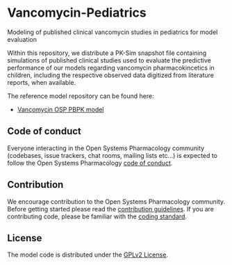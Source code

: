 # Vancomycin-Pediatrics

Modeling of published clinical vancomycin studies in pediatrics for model evaluation

Within this repository, we distribute a PK-Sim snapshot file containing simulations of published clinical studies used to evaluate the predictive performance of our models regarding vancomycin pharmacokincetics in children, including the respective observed data digitized from literature reports, when available.

The reference model repository can be found here:

- [Vancomycin OSP PBPK model](https://github.com/Open-Systems-Pharmacology/Vancomycin-Model)

## Code of conduct
Everyone interacting in the Open Systems Pharmacology community (codebases, issue trackers, chat rooms, mailing lists etc...) is expected to follow the Open Systems Pharmacology [code of conduct](https://github.com/Open-Systems-Pharmacology/Suite/blob/master/CODE_OF_CONDUCT.md#contributor-covenant-code-of-conduct).

## Contribution
We encourage contribution to the Open Systems Pharmacology community. Before getting started please read the [contribution guidelines](https://github.com/Open-Systems-Pharmacology/Suite/blob/master/CONTRIBUTING.md#ways-to-contribute). If you are contributing code, please be familiar with the [coding standard](https://github.com/Open-Systems-Pharmacology/Suite/blob/master/CODING_STANDARDS.md#visual-studio-settings).

## License
The model code is distributed under the [GPLv2 License](https://github.com/Open-Systems-Pharmacology/Suite/blob/develop/LICENSE).
